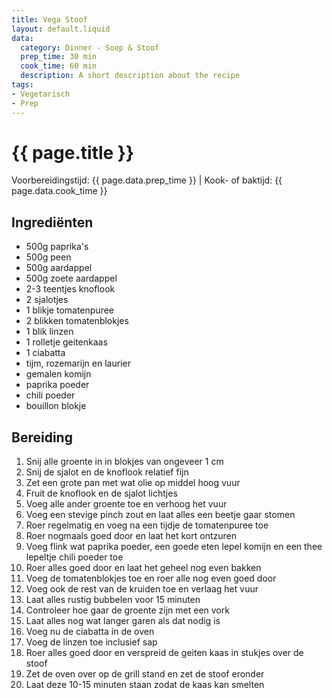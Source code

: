 ```yaml
---
title: Vega Stoof
layout: default.liquid
data:
  category: Dinner - Soep & Stoof
  prep_time: 30 min
  cook_time: 60 min
  description: A short description about the recipe
tags:
- Vegetarisch
- Prep
---
```

# {{ page.title }}

Voorbereidingstijd: {{ page.data.prep_time }} | Kook- of baktijd: {{ page.data.cook_time }}

## Ingrediënten
- 500g paprika's
- 500g peen
- 500g aardappel
- 500g zoete aardappel
- 2-3 teentjes knoflook
- 2 sjalotjes
- 1 blikje tomatenpuree
- 2 blikken tomatenblokjes
- 1 blik linzen
- 1 rolletje geitenkaas
- 1 ciabatta
- tijm, rozemarijn en laurier
- gemalen komijn
- paprika poeder
- chili poeder
- bouillon blokje

## Bereiding
1. Snij alle groente in in blokjes van ongeveer 1 cm
2. Snij de sjalot en de knoflook relatief fijn
3. Zet een grote pan met wat olie op middel hoog vuur 
4. Fruit de knoflook en de sjalot lichtjes
5. Voeg alle ander groente toe en verhoog het vuur
6. Voeg een stevige pinch zout en laat alles een beetje gaar stomen
7. Roer regelmatig en voeg na een tijdje de tomatenpuree toe
8. Roer nogmaals goed door en laat het kort ontzuren
9. Voeg flink wat paprika poeder, een goede eten lepel komijn en een thee lepeltje chili poeder toe
10. Roer alles goed door en laat het geheel nog even bakken
11. Voeg de tomatenblokjes toe en roer alle nog even goed door
12. Voeg ook de rest van de kruiden toe en verlaag het vuur
13. Laat alles rustig bubbelen voor 15 minuten
14. Controleer hoe gaar de groente zijn met een vork
15. Laat alles nog wat langer garen als dat nodig is
16. Voeg nu de ciabatta in de oven
17. Voeg de linzen toe inclusief sap
18. Roer alles goed door en verspreid de geiten kaas in stukjes over de stoof
19. Zet de oven over op de grill stand en zet de stoof eronder
20. Laat deze 10-15 minuten staan zodat de kaas kan smelten